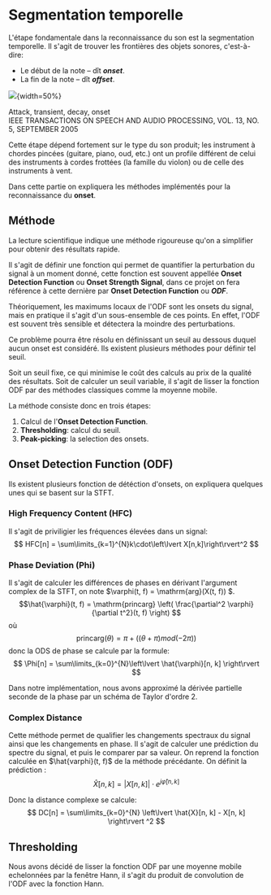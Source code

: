 # Segmentation temporelle
L'étape fondamentale dans la reconnaissance du son est la segmentation temporelle.
Il s'agit de trouver les frontières des objets sonores, c'est-à-dire:

+ Le début de la note – dît **_onset_**.
+ La fin de la note – dît **_offset_**.

![](img/onset.png){width=50%}
<p class=caption>
    Attack, transient, decay, onset</br>
    IEEE TRANSACTIONS ON SPEECH AND AUDIO PROCESSING, VOL. 13, NO. 5, SEPTEMBER 2005
</p>

Cette étape dépend fortement sur le type du son produit; les instrument
à chordes pincées (guitare, piano, oud, etc.) ont un profile différent de celui
des instruments à cordes frottées (la famille du violon) ou de celle des instruments à vent.

Dans cette partie on expliquera les méthodes implémentés pour la reconnaissance du **onset**.

## Méthode
La lecture scientifique indique une méthode rigoureuse qu'on a simplifier pour
obtenir des résultats rapide.

Il s'agit de définir une fonction qui permet de quantifier la perturbation du signal
à un moment donné, cette fonction est souvent appellée **Onset Detection Function**
ou **Onset Strength Signal**, dans ce projet on fera référence à cette dernière
par **Onset Detection Function** ou **_ODF_**.

Théoriquement, les maximums locaux de l'ODF sont les onsets du signal,
mais en pratique il s'agit d'un sous-ensemble de ces points.
En effet, l'ODF est souvent très sensible et détectera la moindre des perturbations.

Ce problème pourra être résolu en définissant un seuil au dessous duquel
aucun onset est considéré. Ils existent plusieurs méthodes pour définir tel seuil.

Soit un seuil fixe, ce qui minimise le coût des calculs au prix de la qualité des résultats.
Soit de calculer un seuil variable, il s'agit de lisser la fonction ODF par des méthodes
classiques comme la moyenne mobile.

La méthode consiste donc en trois étapes:
1. Calcul de l'**Onset Detection Function**.
2. **Thresholding**: calcul du seuil.
3. **Peak-picking**: la selection des onsets.

## Onset Detection Function (ODF)
Ils existent plusieurs fonction de détéction d'onsets, on expliquera
quelques unes qui se basent sur la STFT.

### High Frequency Content (HFC)
Il s'agit de priviligier les fréquences élevées dans un signal:
$$ HFC[n] = \sum\limits_{k=1}^{N}k\cdot\left\lvert X[n,k]\right\rvert^2 $$

### Phase Deviation (Phi)
Il s'agit de calculer les différences de phases en dérivant l'argument complex
de la STFT, on note $\varphi(t, f) = \mathrm{arg}(X(t, f)) $.
$$\hat{\varphi}(t, f) = \mathrm{princarg}
\left( \frac{\partial^2 \varphi}{\partial t^2}(t, f)  \right) $$
où
$$ \mathrm{princarg}(\theta) = \pi + ((\theta + \pi) mod (-2\pi)) $$
donc la ODS de phase se calcule par la formule:
$$ \Phi[n] = \sum\limits_{k=0}^{N}\left\lvert \hat{\varphi}[n, k] \right\rvert $$

Dans notre implémentation, nous avons approximé la dérivée partielle seconde
de la phase par un schéma de Taylor d'ordre 2.

### Complex Distance
Cette méthode permet de qualifier les changements spectraux du signal
ainsi que les changements en phase. Il s'agit de calculer une prédiction
du spectre du signal, et puis le comparer par sa valeur.
On reprend la fonction calculée en $\hat{varphi}(t, f)$ de la méthode précédante.
On définit la prédiction :
$$ \hat{X}[n, k] = \left\lvert X[n, k] \right\rvert \cdot e^{j\hat{\varphi}[n, k]} $$

Donc la distance complexe se calcule:
$$ DC[n] = \sum\limits_{k=0}^{N} \left\lvert  \hat{X}[n, k] - X[n, k] \right\rvert ^2 $$ 


## Thresholding
Nous avons décidé de lisser la fonction ODF par une moyenne mobile echelonnées
par la fenêtre Hann, il s'agit du produit de convolution de l'ODF avec la fonction Hann.